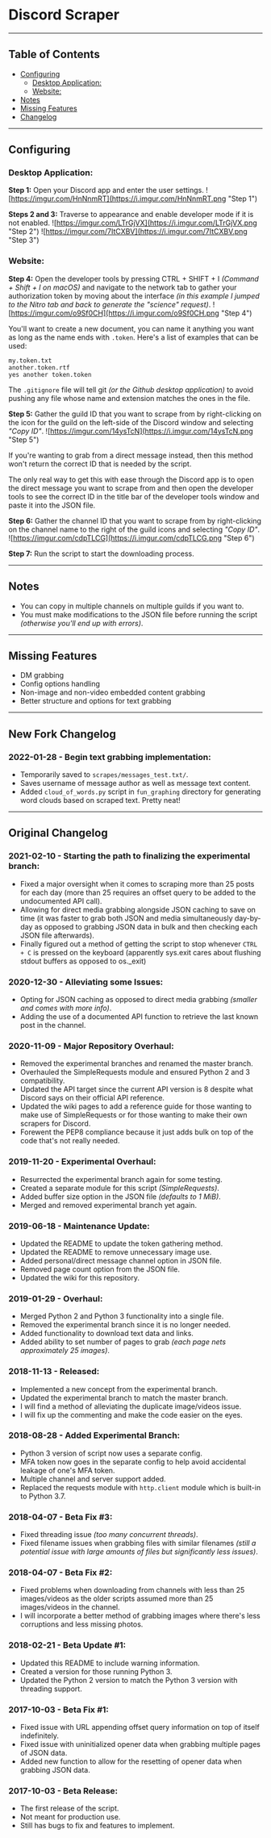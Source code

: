 # Discord Scraper

-----------
## Table of Contents
  - [Configuring](#configuring)
    - [Desktop Application:](#desktop-application)
    - [Website:](#website)
  - [Notes](#notes)
  - [Missing Features](#missing-features)
  - [Changelog](#changelog)
  
-----------
## Configuring

### Desktop Application:

**Step 1:**
Open your Discord app and enter the user settings.
![https://imgur.com/HnNnmRT](https://i.imgur.com/HnNnmRT.png "Step 1")

**Steps 2 and 3:**
Traverse to appearance and enable developer mode if it is not enabled.
![https://imgur.com/LTrGjVX](https://i.imgur.com/LTrGjVX.png "Step 2")
![https://imgur.com/7ItCXBV](https://i.imgur.com/7ItCXBV.png "Step 3")

### Website:

**Step 4:**
Open the developer tools by pressing CTRL + SHIFT + I *(Command + Shift + I on macOS)* and navigate to the network tab to gather your authorization token by moving about the interface *(in this example I jumped to the Nitro tab and back to generate the "science" request)*.
![https://imgur.com/o9Sf0CH](https://i.imgur.com/o9Sf0CH.png "Step 4")

You'll want to create a new document, you can name it anything you want as long as the name ends with `.token`.
Here's a list of examples that can be used:
```
my.token.txt
another.token.rtf
yes another token.token
```

The `.gitignore` file will tell git *(or the Github desktop application)* to avoid pushing any file whose name and extension matches the ones in the file.

**Step 5:**
Gather the guild ID that you want to scrape from by right-clicking on the icon for the guild on the left-side of the Discord window and selecting *"Copy ID"*.
![https://imgur.com/14ysTcN](https://i.imgur.com/14ysTcN.png "Step 5")

If you're wanting to grab from a direct message instead, then this method won't return the correct ID that is needed by the script.

The only real way to get this with ease through the Discord app is to open the direct message you want to scrape from and then open the developer tools to see the correct ID in the title bar of the developer tools window and paste it into the JSON file.

**Step 6:**
Gather the channel ID that you want to scrape from by right-clicking on the channel name to the right of the guild icons and selecting *"Copy ID"*.
![https://imgur.com/cdpTLCG](https://i.imgur.com/cdpTLCG.png "Step 6")

**Step 7:**
Run the script to start the downloading process.

-----------
## Notes
* You can copy in multiple channels on multiple guilds if you want to.
* You must make modifications to the JSON file before running the script *(otherwise you'll end up with errors)*.

-----------
## Missing Features
- DM grabbing
- Config options handling
- Non-image and non-video embedded content grabbing
- Better structure and options for text grabbing

-----------
## New Fork Changelog

### 2022-01-28 - Begin text grabbing implementation:
* Temporarily saved to `scrapes/messages_test.txt/`.
* Saves username of message author as well as message text content.
* Added `cloud_of_words.py` script in `fun_graphing` directory for generating word clouds based on scraped text. Pretty neat!

-----------
## Original Changelog

### 2021-02-10 - Starting the path to finalizing the experimental branch:
* Fixed a major oversight when it comes to scraping more than 25 posts for each day (more than 25 requires an offset query to be added to the undocumented API call).
* Allowing for direct media grabbing alongside JSON caching to save on time (it was faster to grab both JSON and media simultaneously day-by-day as opposed to grabbing JSON data in bulk and then checking each JSON file afterwards).
* Finally figured out a method of getting the script to stop whenever `CTRL + C` is pressed on the keyboard (apparently sys.exit cares about flushing stdout buffers as opposed to os._exit)

### 2020-12-30 - Alleviating some Issues:
* Opting for JSON caching as opposed to direct media grabbing *(smaller and comes with more info)*.
* Adding the use of a documented API function to retrieve the last known post in the channel.

### 2020-11-09 - Major Repository Overhaul:
* Removed the experimental branches and renamed the master branch.
* Overhauled the SimpleRequests module and ensured Python 2 and 3 compatibility.
* Updated the API target since the current API version is 8 despite what Discord says on their official API reference.
* Updated the wiki pages to add a reference guide for those wanting to make use of SimpleRequests or for those wanting to make their own scrapers for Discord.
* Forewent the PEP8 compliance because it just adds bulk on top of the code that's not really needed.

### 2019-11-20 - Experimental Overhaul:
* Resurrected the experimental branch again for some testing.
* Created a separate module for this script *(SimpleRequests)*.
* Added buffer size option in the JSON file *(defaults to 1 MiB)*.
* Merged and removed experimental branch yet again.

### 2019-06-18 - Maintenance Update:
* Updated the README to update the token gathering method.
* Updated the README to remove unnecessary image use.
* Added personal/direct message channel option in JSON file.
* Removed page count option from the JSON file.
* Updated the wiki for this repository.
  
### 2019-01-29 - Overhaul:
* Merged Python 2 and Python 3 functionality into a single file.
* Removed the experimental branch since it is no longer needed.
* Added functionality to download text data and links.
* Added ability to set number of pages to grab *(each page nets approximately 25 images)*.

### 2018-11-13 - Released:
* Implemented a new concept from the experimental branch.
* Updated the experimental branch to match the master branch.
* I will find a method of alleviating the duplicate image/videos issue.
* I will fix up the commenting and make the code easier on the eyes.

### 2018-08-28 - Added Experimental Branch:
* Python 3 version of script now uses a separate config.
* MFA token now goes in the separate config to help avoid accidental leakage of one's MFA token.
* Multiple channel and server support added.
* Replaced the requests module with `http.client` module which is built-in to Python 3.7.

### 2018-04-07 - Beta Fix #3:
* Fixed threading issue *(too many concurrent threads)*.
* Fixed filename issues when grabbing files with similar filenames *(still a potential issue with large amounts of files but significantly less issues)*.

### 2018-04-07 - Beta Fix #2:
* Fixed problems when downloading from channels with less than 25 images/videos as the older scripts assumed more than 25 images/videos in the channel.
* I will incorporate a better method of grabbing images where there's less corruptions and less missing photos.

### 2018-02-21 - Beta Update #1:
* Updated this README to include warning information.
* Created a version for those running Python 3.
* Updated the Python 2 version to match the Python 3 version with threading support.

### 2017-10-03 - Beta Fix #1:
* Fixed issue with URL appending offset query information on top of itself indefinitely.
* Fixed issue with uninitialized opener data when grabbing multiple pages of JSON data.
* Added new function to allow for the resetting of opener data when grabbing JSON data.

### 2017-10-03 - Beta Release:
* The first release of the script.
* Not meant for production use.
* Still has bugs to fix and features to implement.
